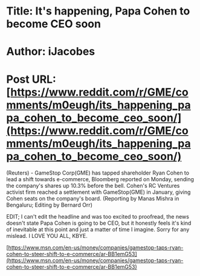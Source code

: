 # Title: It's happening, Papa Cohen to become CEO soon
# Author: iJacobes
# Post URL: [https://www.reddit.com/r/GME/comments/m0eugh/its_happening_papa_cohen_to_become_ceo_soon/](https://www.reddit.com/r/GME/comments/m0eugh/its_happening_papa_cohen_to_become_ceo_soon/)


(Reuters) - GameStop  Corp(GME) has tapped shareholder Ryan Cohen to  lead a shift towards e-commerce, Bloomberg reported on Monday,  sending the company's shares up 10.3% before the bell.  Cohen's RC Ventures activist firm reached a settlement with GameStop(GME) in January, giving  Cohen seats on the company's board.  (Reporting by Manas Mishra in Bengaluru; Editing by  Bernard Orr)

EDIT; I can't edit the headline and was too excited to proofread, the news doesn't state Papa Cohen is going to be CEO, but it honestly feels it's kind of inevitable at this point and just a matter of time I imagine. Sorry for any mislead. I LOVE YOU ALL, KBYE.

[https://www.msn.com/en-us/money/companies/gamestop-taps-ryan-cohen-to-steer-shift-to-e-commerce/ar-BB1emG53](https://www.msn.com/en-us/money/companies/gamestop-taps-ryan-cohen-to-steer-shift-to-e-commerce/ar-BB1emG53)